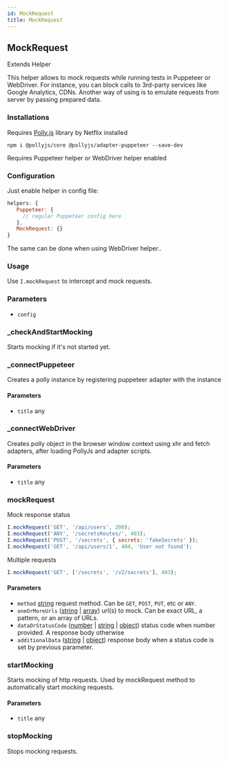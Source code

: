```yaml
---
id: MockRequest
title: MockRequest
---
```


<!-- Generated by documentation.js. Update this documentation by updating the source code. -->

## MockRequest

Extends Helper

This helper allows to mock requests while running tests in Puppeteer or WebDriver.
For instance, you can block calls to 3rd-party services like Google Analytics, CDNs.
Another way of using is to emulate requests from server by passing prepared data.

### Installations

Requires [Polly.js][1] library by Netflix installed

    npm i @pollyjs/core @pollyjs/adapter-puppeteer --save-dev

Requires Puppeteer helper or WebDriver helper enabled

### Configuration

Just enable helper in config file:

```js
helpers: {
   Puppeteer: {
     // regular Puppeteer config here
   },
   MockRequest: {}
}
```

The same can be done when using WebDriver helper..

### Usage

Use `I.mockRequest` to intercept and mock requests.

### Parameters

-   `config`  

### \_checkAndStartMocking

Starts mocking if it's not started yet.

### \_connectPuppeteer

Creates a polly instance by registering puppeteer adapter with the instance

#### Parameters

-   `title` any 

### \_connectWebDriver

Creates polly object in the browser window context using xhr and fetch adapters,
after loading PollyJs and adapter scripts.

#### Parameters

-   `title` any 

### mockRequest

Mock response status

```js
I.mockRequest('GET', '/api/users', 200);
I.mockRequest('ANY', '/secretsRoutes/', 403);
I.mockRequest('POST', '/secrets', { secrets: 'fakeSecrets' });
I.mockRequest('GET', '/api/users/1', 404, 'User not found');
```

Multiple requests

```js
I.mockRequest('GET', ['/secrets', '/v2/secrets'], 403);
```

#### Parameters

-   `method` [string][2] request method. Can be `GET`, `POST`, `PUT`, etc or `ANY`.
-   `oneOrMoreUrls` ([string][2] \| [array][3]) url(s) to mock. Can be exact URL, a pattern, or an array of URLs.
-   `dataOrStatusCode` ([number][4] \| [string][2] \| [object][5]) status code when number provided. A response body otherwise
-   `additionalData` ([string][2] \| [object][5]) response body when a status code is set by previous parameter. 

### startMocking

Starts mocking of http requests.
Used by mockRequest method to automatically start
mocking requests.

#### Parameters

-   `title` any  

### stopMocking

Stops mocking requests.

[1]: https://netflix.github.io/pollyjs/#/

[2]: https://developer.mozilla.org/docs/Web/JavaScript/Reference/Global_Objects/String

[3]: https://developer.mozilla.org/docs/Web/JavaScript/Reference/Global_Objects/Array

[4]: https://developer.mozilla.org/docs/Web/JavaScript/Reference/Global_Objects/Number

[5]: https://developer.mozilla.org/docs/Web/JavaScript/Reference/Global_Objects/Object
